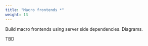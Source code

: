 ```yaml
---
title: "Macro frontends *"
weight: 13
---
```


Build macro frontends using server side dependencies. Diagrams.

TBD
